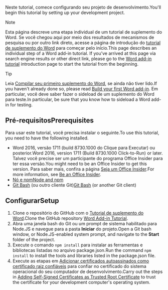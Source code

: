 <span data-ttu-id="82271-101">Neste tutorial, comece configurando seu projeto de desenvolvimento.</span><span class="sxs-lookup"><span data-stu-id="82271-101">You'll begin this tutorial by setting up your development project.</span></span> 

> [!NOTE]
> <span data-ttu-id="82271-p101">Esta página descreve uma etapa individual de um tutorial de suplemento do Word. Se você chegou aqui por meio dos resultados de mecanismos de pesquisa ou por outro link direto, acesse a página de introdução do [tutorial de suplemento do Word](../tutorials/word-tutorial.yml) para começar pelo início.</span><span class="sxs-lookup"><span data-stu-id="82271-p101">This page describes an individual step of a Word add-in tutorial. If you’ve arrived at this page via search engine results or other direct link, please go to the [Word add-in tutorial](../tutorials/word-tutorial.yml) introduction page to start the tutorial from the beginning.</span></span>

> [!TIP]
> <span data-ttu-id="82271-104">Leia [Compilar seu primeiro suplemento do Word](../quickstarts/word-quickstart.md?tabs=visual-studio-code), se ainda não tiver lido.</span><span class="sxs-lookup"><span data-stu-id="82271-104">If you haven't already done so, please read [Build your first Word add-in](../quickstarts/word-quickstart.md?tabs=visual-studio-code).</span></span> <span data-ttu-id="82271-105">Em particular, você deve saber fazer o sideload de um suplemento do Word para teste.</span><span class="sxs-lookup"><span data-stu-id="82271-105">In particular, be sure that you know how to sideload a Word add-in for testing.</span></span>

## <a name="prerequisites"></a><span data-ttu-id="82271-106">Pré-requisitos</span><span class="sxs-lookup"><span data-stu-id="82271-106">Prerequisites</span></span>

<span data-ttu-id="82271-107">Para usar este tutorial, você precisa instalar o seguinte.</span><span class="sxs-lookup"><span data-stu-id="82271-107">To use this tutorial, you need to have the following installed.</span></span> 

- <span data-ttu-id="82271-108">Word 2016, versão 1711 (build 8730.1000 do Clique para Executar) ou posterior.</span><span class="sxs-lookup"><span data-stu-id="82271-108">Word 2016, version 1711 (Build 8730.1000 Click-to-Run) or later.</span></span> <span data-ttu-id="82271-109">Talvez você precise ser um participante do programa Office Insider para ter essa versão.</span><span class="sxs-lookup"><span data-stu-id="82271-109">You might need to be an Office Insider to get this version.</span></span> <span data-ttu-id="82271-110">Para saber mais, confira a página [Seja um Office Insider](https://products.office.com/office-insider?tab=tab-1).</span><span class="sxs-lookup"><span data-stu-id="82271-110">For more information, see [Be an Office Insider](https://products.office.com/office-insider?tab=tab-1).</span></span>
- [<span data-ttu-id="82271-111">Nó e npm</span><span class="sxs-lookup"><span data-stu-id="82271-111">Node and npm</span></span>](https://nodejs.org/en/) 
- <span data-ttu-id="82271-112">[Git Bash](https://git-scm.com/downloads) (ou outro cliente Git)</span><span class="sxs-lookup"><span data-stu-id="82271-112">[Git Bash](https://git-scm.com/downloads) (or another Git client)</span></span>

## <a name="setup"></a><span data-ttu-id="82271-113">Configurar</span><span class="sxs-lookup"><span data-stu-id="82271-113">Setup</span></span>

1. <span data-ttu-id="82271-114">Clone o repositório do GitHub com o [Tutorial de suplemento do Word](https://github.com/OfficeDev/Word-Add-in-Tutorial).</span><span class="sxs-lookup"><span data-stu-id="82271-114">Clone the GitHub repository [Word Add-in Tutorial](https://github.com/OfficeDev/Word-Add-in-Tutorial).</span></span>
2. <span data-ttu-id="82271-115">Abra uma janela bash do Git ou um prompt de sistema habilitado para Node.JS e navegue para a pasta **Iniciar** do projeto.</span><span class="sxs-lookup"><span data-stu-id="82271-115">Open a Git bash window, or Node.JS-enabled system prompt, and navigate to the **Start** folder of the project.</span></span>
3. <span data-ttu-id="82271-116">Execute o comando `npm install` para instalar as ferramentas e bibliotecas listadas no arquivo package.json.</span><span class="sxs-lookup"><span data-stu-id="82271-116">Run the command `npm install` to install the tools and libraries listed in the package.json file.</span></span> 
4. <span data-ttu-id="82271-117">Execute as etapas em [Adicionar certificados autoassinados como certificado raiz confiáveis](https://github.com/OfficeDev/generator-office/blob/master/src/docs/ssl.md) para confiar no certificado do sistema operacional do seu computador de desenvolvimento.</span><span class="sxs-lookup"><span data-stu-id="82271-117">Carry out the steps in [Adding Self-Signed Certificates as Trusted Root Certificate](https://github.com/OfficeDev/generator-office/blob/master/src/docs/ssl.md) to trust the certificate for your development computer's operating system.</span></span>

